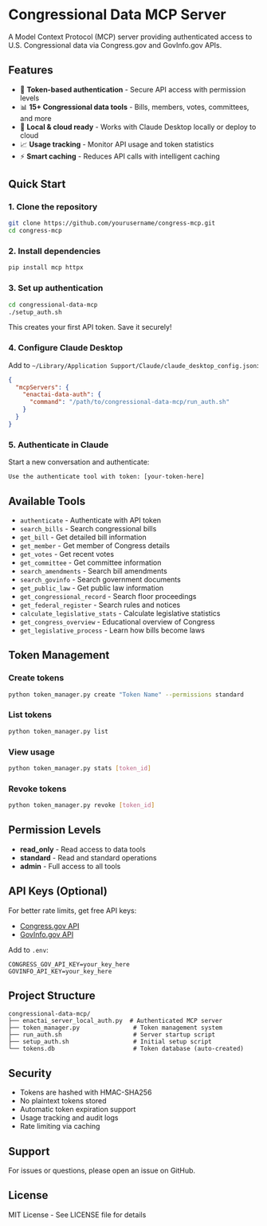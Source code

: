 # Congressional Data MCP Server

A Model Context Protocol (MCP) server providing authenticated access to U.S. Congressional data via Congress.gov and GovInfo.gov APIs.

## Features

- 🔐 **Token-based authentication** - Secure API access with permission levels
- 📊 **15+ Congressional data tools** - Bills, members, votes, committees, and more
- 🚀 **Local & cloud ready** - Works with Claude Desktop locally or deploy to cloud
- 📈 **Usage tracking** - Monitor API usage and token statistics
- ⚡ **Smart caching** - Reduces API calls with intelligent caching

## Quick Start

### 1. Clone the repository
```bash
git clone https://github.com/yourusername/congress-mcp.git
cd congress-mcp
```

### 2. Install dependencies
```bash
pip install mcp httpx
```

### 3. Set up authentication
```bash
cd congressional-data-mcp
./setup_auth.sh
```

This creates your first API token. Save it securely!

### 4. Configure Claude Desktop

Add to `~/Library/Application Support/Claude/claude_desktop_config.json`:

```json
{
  "mcpServers": {
    "enactai-data-auth": {
      "command": "/path/to/congressional-data-mcp/run_auth.sh"
    }
  }
}
```

### 5. Authenticate in Claude

Start a new conversation and authenticate:
```
Use the authenticate tool with token: [your-token-here]
```

## Available Tools

- `authenticate` - Authenticate with API token
- `search_bills` - Search congressional bills
- `get_bill` - Get detailed bill information
- `get_member` - Get member of Congress details
- `get_votes` - Get recent votes
- `get_committee` - Get committee information
- `search_amendments` - Search bill amendments
- `search_govinfo` - Search government documents
- `get_public_law` - Get public law information
- `get_congressional_record` - Search floor proceedings
- `get_federal_register` - Search rules and notices
- `calculate_legislative_stats` - Calculate legislative statistics
- `get_congress_overview` - Educational overview of Congress
- `get_legislative_process` - Learn how bills become laws

## Token Management

### Create tokens
```bash
python token_manager.py create "Token Name" --permissions standard
```

### List tokens
```bash
python token_manager.py list
```

### View usage
```bash
python token_manager.py stats [token_id]
```

### Revoke tokens
```bash
python token_manager.py revoke [token_id]
```

## Permission Levels

- **read_only** - Read access to data tools
- **standard** - Read and standard operations
- **admin** - Full access to all tools

## API Keys (Optional)

For better rate limits, get free API keys:
- [Congress.gov API](https://api.congress.gov/sign-up/)
- [GovInfo.gov API](https://api.govinfo.gov/docs/)

Add to `.env`:
```
CONGRESS_GOV_API_KEY=your_key_here
GOVINFO_API_KEY=your_key_here
```

## Project Structure

```
congressional-data-mcp/
├── enactai_server_local_auth.py  # Authenticated MCP server
├── token_manager.py               # Token management system
├── run_auth.sh                    # Server startup script
├── setup_auth.sh                  # Initial setup script
└── tokens.db                      # Token database (auto-created)
```

## Security

- Tokens are hashed with HMAC-SHA256
- No plaintext tokens stored
- Automatic token expiration support
- Usage tracking and audit logs
- Rate limiting via caching

## Support

For issues or questions, please open an issue on GitHub.

## License

MIT License - See LICENSE file for details